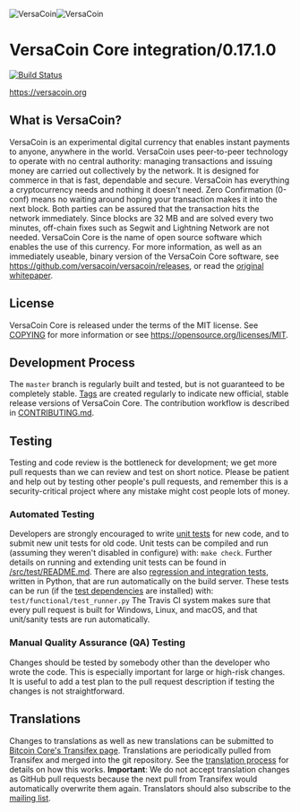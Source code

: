 ![VersaCoin](https://versacoin.org/images/VersacoinCoin03.png)![VersaCoin](https://versacoin.org/images/VersacoinLogo04.png)

VersaCoin Core integration/0.17.1.0
=====================================

[![Build Status](https://travis-ci.org/versacoin/versacoin.svg?branch=master)](https://travis-ci.org/versacoin/versacoin)

https://versacoin.org

What is VersaCoin?
----------------

VersaCoin is an experimental digital currency that enables instant payments to
anyone, anywhere in the world. VersaCoin uses peer-to-peer technology to operate
with no central authority: managing transactions and issuing money are carried
out collectively by the network.
It is designed for commerce in that is fast, dependable and secure.  VersaCoin has everything a cryptocurrency needs and nothing it doesn't need.  Zero Confirmation (0-conf) means no waiting around hoping your transaction makes it into the next block.  Both parties can be assured that the transaction hits the network immediately.  Since blocks are 32 MB and are solved every two minutes, off-chain fixes such as Segwit and Lightning Network are not needed.
VersaCoin Core is the name of open source software which enables the use of this currency.
For more information, as well as an immediately useable, binary version of
the VersaCoin Core software, see https://github.com/versacoin/versacoin/releases, or read the
[original whitepaper](https://versacoin.org/whitepaper.pdf).

License
-------

VersaCoin Core is released under the terms of the MIT license. See [COPYING](COPYING) for more
information or see https://opensource.org/licenses/MIT.

Development Process
-------------------

The `master` branch is regularly built and tested, but is not guaranteed to be
completely stable. [Tags](https://github.com/versacoin/versacoin/tags) are created
regularly to indicate new official, stable release versions of VersaCoin Core.
The contribution workflow is described in [CONTRIBUTING.md](CONTRIBUTING.md).

Testing
-------

Testing and code review is the bottleneck for development; we get more pull
requests than we can review and test on short notice. Please be patient and help out by testing
other people's pull requests, and remember this is a security-critical project where any mistake might cost people
lots of money.
### Automated Testing
Developers are strongly encouraged to write [unit tests](src/test/README.md) for new code, and to
submit new unit tests for old code. Unit tests can be compiled and run
(assuming they weren't disabled in configure) with: `make check`. Further details on running
and extending unit tests can be found in [/src/test/README.md](/src/test/README.md).
There are also [regression and integration tests](/test), written
in Python, that are run automatically on the build server.
These tests can be run (if the [test dependencies](/test) are installed) with: `test/functional/test_runner.py`
The Travis CI system makes sure that every pull request is built for Windows, Linux, and macOS, and that unit/sanity tests are run automatically.
### Manual Quality Assurance (QA) Testing
Changes should be tested by somebody other than the developer who wrote the
code. This is especially important for large or high-risk changes. It is useful
to add a test plan to the pull request description if testing the changes is
not straightforward.

Translations
------------

Changes to translations as well as new translations can be submitted to
[Bitcoin Core's Transifex page](https://www.transifex.com/projects/p/bitcoin/).
Translations are periodically pulled from Transifex and merged into the git repository. See the
[translation process](doc/translation_process.md) for details on how this works.
**Important**: We do not accept translation changes as GitHub pull requests because the next
pull from Transifex would automatically overwrite them again.
Translators should also subscribe to the [mailing list](https://groups.google.com/forum/#!forum/bitcoin-translators).
